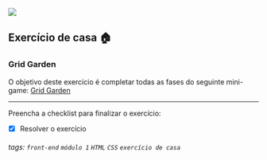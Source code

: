 ![](https://i.imgur.com/xG74tOh.png)

## Exercício de casa 🏠

### Grid Garden

O objetivo deste exercício é completar todas as fases do seguinte mini-game: [Grid Garden](https://cssgridgarden.com/#pt-br)

---

Preencha a checklist para finalizar o exercício:

- [x] Resolver o exercício

###### tags: `front-end` `módulo 1` `HTML` `CSS` `exercício de casa`
